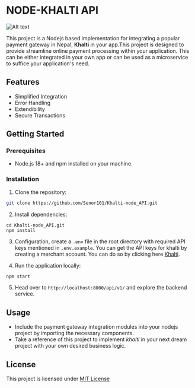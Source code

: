 # NODE-KHALTI API

![Alt text](https://res.cloudinary.com/dsyoenswr/image/upload/v1701881087/p6hultnuro7jwc5tshuy.png)

This project is a Nodejs based implementation for integrating a popular payment gateway in Nepal, **Khalti** in your app.This project is designed to provide streamline online payment processing within your application. This can be either integrated in your own app or can be used as a microservice to suffice your application's need.

## Features
- Simplified Integration
- Error Handling
- Extendibility
- Secure Transactions

## Getting Started 
### Prerequisites
- Node.js 18+ and npm installed on your machine.

### Installation
1. Clone the repository:
``` bash
git clone https://github.com/Senor101/Khalti-node_API.git
```

2. Install dependencies:
```
cd Khalti-node_API.git
npm install
```

3. Configuration, create a `.env` file in the root directory with required API keys mentioned in `.env.example`. You can get the API keys for khalti by creating a merchant account. You can do so by clicking here [Khalti](https://admin.khalti.com/#/, "Khalti merchant").

4. Run the application locally:
```bash
npm start
```

5. Head over to `http://localhost:8000/api/v1/` and explore the backend service.

## Usage
- Include the payment gateway integration modules into your nodejs project by importing the necessary components.
- Take a reference of this project to implement *khalti* in your next dream project with your own desired business logic.

## License
This project is licensed under [MIT License](LICENSE)
